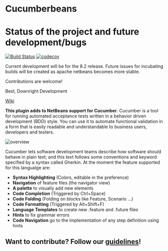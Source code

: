Cucumberbeans
========

**Status of the project and future development/bugs**
=======
[![Build Status](https://travis-ci.org/Downright-Development/Cucumberbeans.svg?branch=master)](https://travis-ci.org/Downright-Development/Cucumberbeans) [![codecov](https://codecov.io/gh/Downright-Development/Cucumberbeans/branch/master/graph/badge.svg)](https://codecov.io/gh/Downright-Development/Cucumberbeans)

Current development will be for the 8.2 release.  Future issues for incubating builds will be created as apache netbeans becomes more stable.

Contributions are welcome!

Best,
Downright Development

[Wiki](https://github.com/Downright-Development/Cucumberbeans/wiki/Home)<br/>

**This plugin adds to NetBeans support for Cucumber**. Cucumber is a tool for running automated acceptance tests written in a behavior driven development (BDD) style. You can use it to automate functional validation in a form that is easily readable and understandable to business users, developers and testers.

![overview](https://github.com/Downright-Development/Cucumberbeans/raw/master/screenshots/overview.png)

Cucumber lets software development teams describe how software should behave in plain text; and this text follows some conventions and keyword specified by a syntax called Gherkin. At the moment the feature supported for this langualge are:

* **Syntax Highlighting** (Colors, editable in the preference)
* **Navigation** of feature files (the navigator view)
* **A palette** to visually add new elements
* **Code Completion** (Triggered by Ctrl+Space)
* **Code Folding** (Folding on blocks like Feature, Scenario ...)
* **Code Formatting** (Triggered by Alt+Shift+F)
* **Language Templates** to create new .feature and .future files
* **Hints** to fix grammar errors
* **Code Navigation** go to the implementation of any step definition using hints

## Want to contribute? Follow our [guidelines](Cucumberbeans/Contribution.md)!
